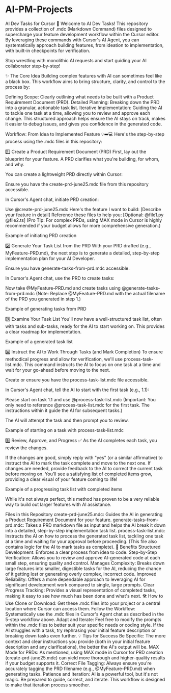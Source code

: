 # AI-PM-Projects
AI Dev Tasks for Cursor 🤖
Welcome to AI Dev Tasks! This repository provides a collection of .mdc (Markdown Command) files designed to supercharge your feature development workflow within the Cursor editor. By leveraging these commands with Cursor's AI Agent, you can systematically approach building features, from ideation to implementation, with built-in checkpoints for verification.

Stop wrestling with monolithic AI requests and start guiding your AI collaborator step-by-step!

✨ The Core Idea
Building complex features with AI can sometimes feel like a black box. This workflow aims to bring structure, clarity, and control to the process by:

Defining Scope: Clearly outlining what needs to be built with a Product Requirement Document (PRD).
Detailed Planning: Breaking down the PRD into a granular, actionable task list.
Iterative Implementation: Guiding the AI to tackle one task at a time, allowing you to review and approve each change.
This structured approach helps ensure the AI stays on track, makes it easier to debug issues, and gives you confidence in the generated code.

Workflow: From Idea to Implemented Feature 💡➡️💻
Here's the step-by-step process using the .mdc files in this repository:

1️⃣ Create a Product Requirement Document (PRD)
First, lay out the blueprint for your feature. A PRD clarifies what you're building, for whom, and why.

You can create a lightweight PRD directly within Cursor:

Ensure you have the create-prd-june25.mdc file from this repository accessible.

In Cursor's Agent chat, initiate PRD creation:

Use @create-prd-june25.mdc
Here's the feature I want to build: [Describe your feature in detail]
Reference these files to help you: [Optional: @file1.py @file2.ts]
(Pro Tip: For complex PRDs, using MAX mode in Cursor is highly recommended if your budget allows for more comprehensive generation.)

Example of initiating PRD creation

2️⃣ Generate Your Task List from the PRD
With your PRD drafted (e.g., MyFeature-PRD.md), the next step is to generate a detailed, step-by-step implementation plan for your AI Developer.

Ensure you have generate-tasks-from-prd.mdc accessible.

In Cursor's Agent chat, use the PRD to create tasks:

Now take @MyFeature-PRD.md and create tasks using @generate-tasks-from-prd.mdc
(Note: Replace @MyFeature-PRD.md with the actual filename of the PRD you generated in step 1.)

Example of generating tasks from PRD

3️⃣ Examine Your Task List
You'll now have a well-structured task list, often with tasks and sub-tasks, ready for the AI to start working on. This provides a clear roadmap for implementation.

Example of a generated task list

4️⃣ Instruct the AI to Work Through Tasks (and Mark Completion)
To ensure methodical progress and allow for verification, we'll use process-task-list.mdc. This command instructs the AI to focus on one task at a time and wait for your go-ahead before moving to the next.

Create or ensure you have the process-task-list.mdc file accessible.

In Cursor's Agent chat, tell the AI to start with the first task (e.g., 1.1):

Please start on task 1.1 and use @process-task-list.mdc
(Important: You only need to reference @process-task-list.mdc for the first task. The instructions within it guide the AI for subsequent tasks.)

The AI will attempt the task and then prompt you to review.

Example of starting on a task with process-task-list.mdc

5️⃣ Review, Approve, and Progress ✅
As the AI completes each task, you review the changes.

If the changes are good, simply reply with "yes" (or a similar affirmative) to instruct the AI to mark the task complete and move to the next one.
If changes are needed, provide feedback to the AI to correct the current task before moving on.
You'll see a satisfying list of completed items grow, providing a clear visual of your feature coming to life!

Example of a progressing task list with completed items

While it's not always perfect, this method has proven to be a very reliable way to build out larger features with AI assistance.

Files in this Repository
create-prd-june25.mdc: Guides the AI in generating a Product Requirement Document for your feature.
generate-tasks-from-prd.mdc: Takes a PRD markdown file as input and helps the AI break it down into a detailed, step-by-step implementation task list.
process-task-list.mdc: Instructs the AI on how to process the generated task list, tackling one task at a time and waiting for your approval before proceeding. (This file also contains logic for the AI to mark tasks as complete).
🌟 Benefits
Structured Development: Enforces a clear process from idea to code.
Step-by-Step Verification: Allows you to review and approve AI-generated code at each small step, ensuring quality and control.
Manages Complexity: Breaks down large features into smaller, digestible tasks for the AI, reducing the chance of it getting lost or generating overly complex, incorrect code.
Improved Reliability: Offers a more dependable approach to leveraging AI for significant development work compared to single, large prompts.
Clear Progress Tracking: Provides a visual representation of completed tasks, making it easy to see how much has been done and what's next.
🛠️ How to Use
Clone or Download: Get these .mdc files into your project or a central location where Cursor can access them.
Follow the Workflow: Systematically use the .mdc files in Cursor's Agent chat as described in the 5-step workflow above.
Adapt and Iterate:
Feel free to modify the prompts within the .mdc files to better suit your specific needs or coding style.
If the AI struggles with a task, try rephrasing your initial feature description or breaking down tasks even further.
💡 Tips for Success
Be Specific: The more context and clear instructions you provide (both in your initial feature description and any clarifications), the better the AI's output will be.
MAX Mode for PRDs: As mentioned, using MAX mode in Cursor for PRD creation (create-prd-june25.mdc) can yield more thorough and higher-quality results if your budget supports it.
Correct File Tagging: Always ensure you're accurately tagging the PRD filename (e.g., @MyFeature-PRD.md) when generating tasks.
Patience and Iteration: AI is a powerful tool, but it's not magic. Be prepared to guide, correct, and iterate. This workflow is designed to make that iteration process smoother.
